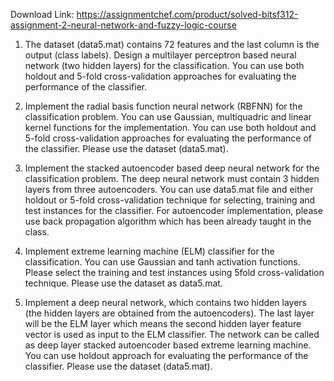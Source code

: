 Download Link: https://assignmentchef.com/product/solved-bitsf312-assignment-2-neural-network-and-fuzzy-logic-course
<br>
<ol>

 <li>The dataset (data5.mat) contains 72 features and the last column is the output (class labels). Design a multilayer perceptron based neural network (two hidden layers) for the classification. You can use both holdout and 5-fold cross-validation approaches for evaluating the performance of the classifier.</li>

</ol>




<ol start="2">

 <li>Implement the radial basis function neural network (RBFNN) for the classification problem. You can use Gaussian, multiquadric and linear kernel functions for the implementation. You can use both holdout and 5-fold cross-validation approaches for evaluating the performance of the classifier. Please use the dataset (data5.mat).</li>

</ol>










<ol start="3">

 <li>Implement the stacked autoencoder based deep neural network for the classification problem. The deep neural network must contain 3 hidden layers from three autoencoders. You can use data5.mat file and either holdout or 5-fold cross-validation technique for selecting, training and test instances for the classifier. For autoencoder implementation, please use back propagation algorithm which has been already taught in the class.</li>

</ol>










<ol start="4">

 <li>Implement extreme learning machine (ELM) classifier for the classification. You can use Gaussian and tanh activation functions. Please select the training and test instances using 5fold cross-validation technique. Please use the dataset as data5.mat.</li>

</ol>







<ol start="5">

 <li>Implement a deep neural network, which contains two hidden layers (the hidden layers are obtained from the autoencoders). The last layer will be the ELM layer which means the second hidden layer feature vector is used as input to the ELM classifier. The network can be called as deep layer stacked autoencoder based extreme learning machine. You can use holdout approach for evaluating the performance of the classifier. Please use the dataset (data5.mat).</li>

</ol>





